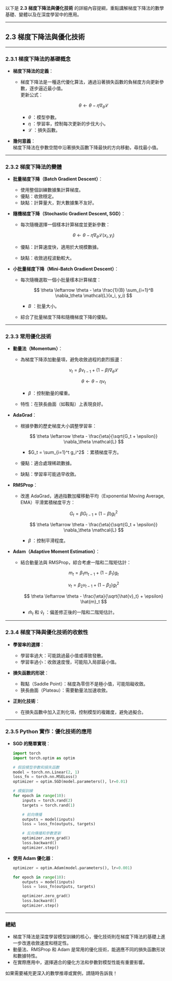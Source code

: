 以下是 **2.3 梯度下降法與優化技術** 的詳細內容提綱，重點講解梯度下降法的數學基礎、變體以及在深度學習中的應用。

---

## **2.3 梯度下降法與優化技術**

---

### **2.3.1 梯度下降法的基礎概念**
- **梯度下降法的定義**：  
  - 梯度下降法是一種迭代優化算法，通過沿著損失函數的負梯度方向更新參數，逐步逼近最小值。  
    更新公式：

    $$
    \theta \leftarrow \theta - \eta \nabla_\theta \mathcal{L}
    $$
  
    -  $\theta$ ：模型參數。  
    -  $\eta$ ：學習率，控制每次更新的步伐大小。  
    -  $\mathcal{L}$ ：損失函數。  

- **幾何意義**：  
  梯度下降法在參數空間中沿著損失函數下降最快的方向移動，尋找最小值。

---

### **2.3.2 梯度下降法的變體**
- **批量梯度下降（Batch Gradient Descent）**：  
  - 使用整個訓練數據集計算梯度。  
  - 優點：收斂穩定。  
  - 缺點：計算量大，對大數據集不友好。  

- **隨機梯度下降（Stochastic Gradient Descent, SGD）**：  
  - 每次隨機選擇一個樣本計算梯度並更新參數：  

    $$
    \theta \leftarrow \theta - \eta \nabla_\theta \mathcal{L}(x_i, y_i)
    $$
  
  - 優點：計算速度快，適用於大規模數據。  
  - 缺點：收斂過程波動較大。

- **小批量梯度下降（Mini-Batch Gradient Descent）**：  
  - 每次隨機選取一個小批量樣本計算梯度：  

    $$
    \theta \leftarrow \theta - \eta \frac{1}{B} \sum_{i=1}^B \nabla_\theta \mathcal{L}(x_i, y_i)
    $$
  
    -  $B$ ：批量大小。  
  - 綜合了批量梯度下降和隨機梯度下降的優點。

---

### **2.3.3 常用優化技術**
- **動量法（Momentum）**：  
  - 為梯度下降添加動量項，避免收斂過程的劇烈振盪：  

    $$
    v_t = \beta v_{t-1} + (1 - \beta) \nabla_\theta \mathcal{L}
    $$


    $$
    \theta \leftarrow \theta - \eta v_t
    $$
  
    -  $\beta$ ：控制動量的權重。  
  - 特性：在狹長曲面（如鞍點）上表現良好。

- **AdaGrad**：  
  - 根據參數的歷史梯度大小調整學習率：  

    $$
    \theta \leftarrow \theta - \frac{\eta}{\sqrt{G_t + \epsilon}} \nabla_\theta \mathcal{L}
    $$
  
    -  $G_t = \sum_{i=1}^t g_i^2$ ：累積梯度平方。  
  - 優點：適合處理稀疏數據。  
  - 缺點：學習率可能過早收斂。

- **RMSProp**：  
  - 改進 AdaGrad，通過指數加權移動平均（Exponential Moving Average, EMA）平滑累積梯度平方：  

    $$
    G_t = \beta G_{t-1} + (1 - \beta) g_t^2
    $$


    $$
    \theta \leftarrow \theta - \frac{\eta}{\sqrt{G_t + \epsilon}} \nabla_\theta \mathcal{L}
    $$
  
    -  $\beta$ ：控制平滑程度。

- **Adam（Adaptive Moment Estimation）**：  
  - 結合動量法與 RMSProp，綜合考慮一階和二階矩估計：  

    $$
    m_t = \beta_1 m_{t-1} + (1 - \beta_1) g_t
    $$


    $$
    v_t = \beta_2 v_{t-1} + (1 - \beta_2) g_t^2
    $$


    $$
    \theta \leftarrow \theta - \frac{\eta}{\sqrt{\hat{v}_t} + \epsilon} \hat{m}_t
    $$
  
    -  $\hat{m}_t$  和  $\hat{v}_t$ ：偏差修正後的一階和二階矩估計。

---

### **2.3.4 梯度下降與優化技術的收斂性**
- **學習率的選擇**：  
  - 學習率過大：可能跳過最小值或導致發散。  
  - 學習率過小：收斂速度慢，可能陷入局部最小值。  

- **損失函數的形狀**：  
  - 鞍點（Saddle Point）：梯度為零但不是極小值，可能阻礙收斂。  
  - 狹長曲面（Plateau）：需要動量法加速收斂。

- **正則化技術**：  
  - 在損失函數中加入正則化項，控制模型的複雜度，避免過擬合。

---

### **2.3.5 Python 實作：優化技術的應用**
- **SGD 的簡單實現**：  
  ```python
  import torch
  import torch.optim as optim

  # 假設模型參數和損失函數
  model = torch.nn.Linear(2, 1)
  loss_fn = torch.nn.MSELoss()
  optimizer = optim.SGD(model.parameters(), lr=0.01)

  # 模擬訓練
  for epoch in range(10):
      inputs = torch.rand(2)
      targets = torch.rand(1)

      # 前向傳播
      outputs = model(inputs)
      loss = loss_fn(outputs, targets)

      # 反向傳播和參數更新
      optimizer.zero_grad()
      loss.backward()
      optimizer.step()
  ```

- **使用 Adam 優化器**：  
  ```python
  optimizer = optim.Adam(model.parameters(), lr=0.001)

  for epoch in range(10):
      outputs = model(inputs)
      loss = loss_fn(outputs, targets)

      optimizer.zero_grad()
      loss.backward()
      optimizer.step()
  ```

---

### **總結**
- 梯度下降法是深度學習模型訓練的核心，優化技術則在梯度下降法的基礎上進一步改進收斂速度和穩定性。  
- 動量法、RMSProp 和 Adam 是常用的優化技術，能適應不同的損失函數形狀和數據特性。  
- 在實際應用中，選擇適合的優化方法和參數對模型性能有重要影響。

如果需要補充更深入的數學推導或實例，請隨時告訴我！